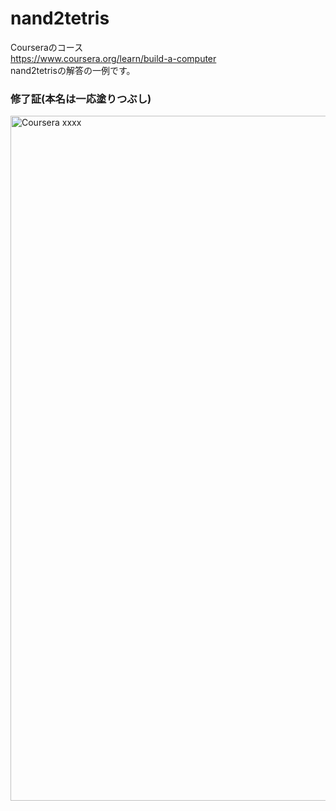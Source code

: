 # nand2tetris
Courseraのコース  
  https://www.coursera.org/learn/build-a-computer  
nand2tetrisの解答の一例です。  
### 修了証(本名は一応塗りつぶし)  
<img width="1096" alt="Coursera xxxx" src="https://user-images.githubusercontent.com/60774986/121383108-280ffd00-c982-11eb-8b18-3f4681ad6e39.png">
